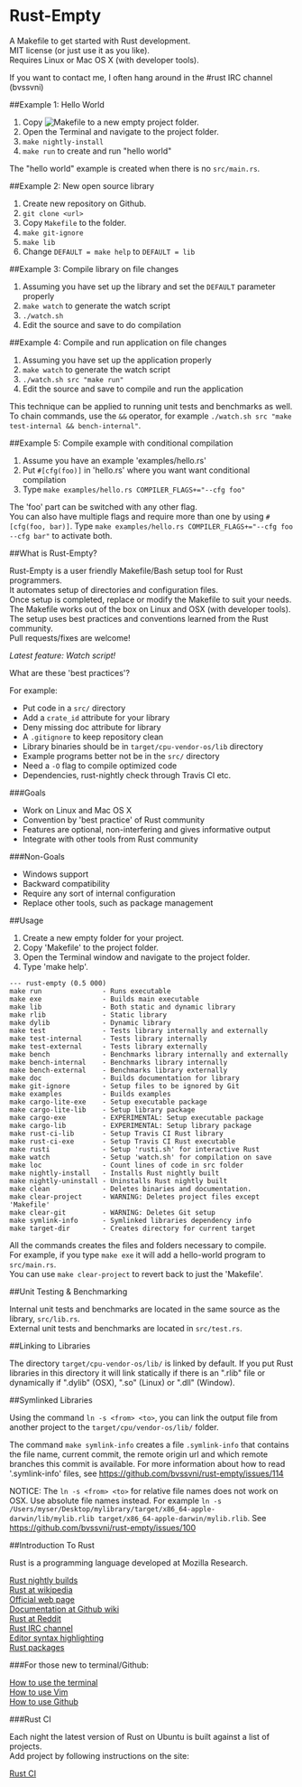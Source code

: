 Rust-Empty
==========

A Makefile to get started with Rust development.  
MIT license (or just use it as you like).  
Requires Linux or Mac OS X (with developer tools).  

If you want to contact me, I often hang around in the #rust IRC channel (bvssvni)

##Example 1: Hello World

1. Copy ![Makefile](https://raw.githubusercontent.com/bvssvni/rust-empty/master/Makefile) to a new empty project folder.
2. Open the Terminal and navigate to the project folder.
3. `make nightly-install`
4. `make run` to create and run "hello world"

The "hello world" example is created when there is no `src/main.rs`.

##Example 2: New open source library

1. Create new repository on Github.
3. `git clone <url>`
4. Copy `Makefile` to the folder.
5. `make git-ignore`
6. `make lib`
7. Change `DEFAULT = make help` to `DEFAULT = lib`

##Example 3: Compile library on file changes

1. Assuming you have set up the library and set the `DEFAULT` parameter properly
2. `make watch` to generate the watch script
3. `./watch.sh`
4. Edit the source and save to do compilation

##Example 4: Compile and run application on file changes

1. Assuming you have set up the application properly
2. `make watch` to generate the watch script
3. `./watch.sh src "make run"`
4. Edit the source and save to compile and run the application

This technique can be applied to running unit tests and benchmarks as well.
To chain commands, use the `&&` operator, for example `./watch.sh src "make test-internal && bench-internal"`.

##Example 5: Compile example with conditional compilation

1. Assume you have an example 'examples/hello.rs'
2. Put `#[cfg(foo)]` in 'hello.rs' where you want want conditional compilation
3. Type `make examples/hello.rs COMPILER_FLAGS+="--cfg foo"`

The 'foo' part can be switched with any other flag.  
You can also have multiple flags and require more than one by using `#[cfg(foo, bar)]`.
Type `make examples/hello.rs COMPILER_FLAGS+="--cfg foo --cfg bar"` to activate both.

##What is Rust-Empty?

Rust-Empty is a user friendly Makefile/Bash setup tool for Rust programmers.  
It automates setup of directories and configuration files.  
Once setup is completed, replace or modify the Makefile to suit your needs.  
The Makefile works out of the box on Linux and OSX (with developer tools).  
The setup uses best practices and conventions learned from the Rust community.  
Pull requests/fixes are welcome!  

*Latest feature: Watch script!*

What are these 'best practices'?

For example:

* Put code in a `src/` directory
* Add a `crate_id` attribute for your library
* Deny missing doc attribute for library
* A `.gitignore` to keep repository clean
* Library binaries should be in `target/cpu-vendor-os/lib` directory
* Example programs better not be in the `src/` directory
* Need a `-O` flag to compile optimized code
* Dependencies, rust-nightly check through Travis CI etc.

###Goals

* Work on Linux and Mac OS X
* Convention by 'best practice' of Rust community
* Features are optional, non-interfering and gives informative output
* Integrate with other tools from Rust community

###Non-Goals

* Windows support
* Backward compatibility
* Require any sort of internal configuration
* Replace other tools, such as package management

##Usage

1. Create a new empty folder for your project.  
2. Copy 'Makefile' to the project folder.  
3. Open the Terminal window and navigate to the project folder.  
4. Type 'make help'.  

```
--- rust-empty (0.5 000)
make run               - Runs executable
make exe               - Builds main executable
make lib               - Both static and dynamic library
make rlib              - Static library
make dylib             - Dynamic library
make test              - Tests library internally and externally
make test-internal     - Tests library internally
make test-external     - Tests library externally
make bench             - Benchmarks library internally and externally
make bench-internal    - Benchmarks library internally
make bench-external    - Benchmarks library externally
make doc               - Builds documentation for library
make git-ignore        - Setup files to be ignored by Git
make examples          - Builds examples
make cargo-lite-exe    - Setup executable package
make cargo-lite-lib    - Setup library package
make cargo-exe         - EXPERIMENTAL: Setup executable package
make cargo-lib         - EXPERIMENTAL: Setup library package
make rust-ci-lib       - Setup Travis CI Rust library
make rust-ci-exe       - Setup Travis CI Rust executable
make rusti             - Setup 'rusti.sh' for interactive Rust
make watch             - Setup 'watch.sh' for compilation on save
make loc               - Count lines of code in src folder
make nightly-install   - Installs Rust nightly built
make nightly-uninstall - Uninstalls Rust nightly built
make clean             - Deletes binaries and documentation.
make clear-project     - WARNING: Deletes project files except 'Makefile'
make clear-git         - WARNING: Deletes Git setup
make symlink-info      - Symlinked libraries dependency info
make target-dir        - Creates directory for current target
```

All the commands creates the files and folders necessary to compile.  
For example, if you type `make exe` it will add a hello-world program to `src/main.rs`.  
You can use `make clear-project` to revert back to just the 'Makefile'.  

##Unit Testing & Benchmarking

Internal unit tests and benchmarks are located in the same source as the library, `src/lib.rs`.  
External unit tests and benchmarks are located in `src/test.rs`.  

##Linking to Libraries

The directory `target/cpu-vendor-os/lib/` is linked by default. If you put Rust libraries in this directory it will link statically if there is an ".rlib" file or dynamically if ".dylib" (OSX), ".so" (Linux) or ".dll" (Window).

##Symlinked Libraries

Using the command `ln -s <from> <to>`, you can link the output file from another project to the `target/cpu/vendor-os/lib/` folder.

The command `make symlink-info` creates a file `.symlink-info` that contains the file name, current commit, the remote origin url and which remote branches this commit is available. For more information about how to read '.symlink-info' files, see https://github.com/bvssvni/rust-empty/issues/114

NOTICE: The `ln -s <from> <to>` for relative file names does not work on OSX. Use absolute file names instead. For example `ln -s /Users/myser/Desktop/mylibrary/target/x86_64-apple-darwin/lib/mylib.rlib target/x86_64-apple-darwin/mylib.rlib`. See https://github.com/bvssvni/rust-empty/issues/100

##Introduction To Rust

Rust is a programming language developed at Mozilla Research.  

<a href="https://github.com/bvssvni/rust-empty/issues/35" target="_blank">Rust nightly builds</a>  
<a href="https://en.wikipedia.org/wiki/Rust_%28programming_language%29" target="_blank">Rust at wikipedia</a>  
<a href="http://www.rust-lang.org/" target="_blank">Official web page</a>  
<a href="https://github.com/mozilla/rust/wiki/Docs" target="_blank">Documentation at Github wiki</a>  
<a href="http://www.reddit.com/r/rust/" target="_blank">Rust at Reddit</a>  
<a href="http://chat.mibbit.com/?server=irc.mozilla.org&channel=%23rust" target="_blank">Rust IRC channel</a>  
<a href="https://github.com/mozilla/rust/wiki/Doc-packages%2C-editors%2C-and-other-tools" target="_blank">Editor syntax highlighting</a>  
<a href="https://github.com/mozilla/rust/wiki/Rustpkg" target="_blank">Rust packages</a>  

###For those new to terminal/Github:

<a href="https://github.com/bvssvni/rust-empty/wiki/How-to-use-the-terminal" target="_blank">How to use the terminal</a>  
<a href="https://github.com/bvssvni/rust-empty/wiki/How-to-use-Vim" target="_blank">How to use Vim</a>  
<a href="https://github.com/bvssvni/rust-empty/wiki/How-to-use-Github" target="_blank">How to use Github</a>

###Rust CI

Each night the latest version of Rust on Ubuntu is built against a list of projects.  
Add project by following instructions on the site:

<a href="http://rust-ci.org/" target="_blank">Rust CI</a>
